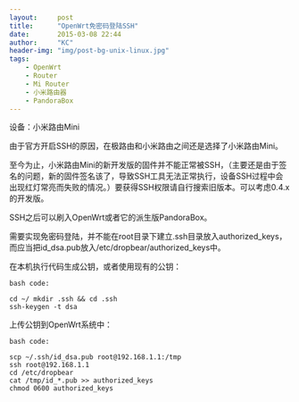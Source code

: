 ```yaml
---
layout:     post
title:      "OpenWrt免密码登陆SSH"
date:       2015-03-08 22:44
author:     "KC"
header-img: "img/post-bg-unix-linux.jpg"
tags:
    - OpenWrt
    - Router
    - Mi Router
    - 小米路由器
    - PandoraBox
---
```


设备：小米路由Mini

由于官方开启SSH的原因，在极路由和小米路由之间还是选择了小米路由Mini。

至今为止，小米路由Mini的新开发版的固件并不能正常被SSH，（主要还是由于签名的问题，新的固件签名该了，导致SSH工具无法正常执行，设备SSH过程中会出现红灯常亮而失败的情况。）要获得SSH权限请自行搜索旧版本。可以考虑0.4.x的开发版。

SSH之后可以刷入OpenWrt或者它的派生版PandoraBox。

需要实现免密码登陆，并不能在root目录下建立.ssh目录放入authorized_keys，而应当把id_dsa.pub放入/etc/dropbear/authorized_keys中。

在本机执行代码生成公钥，或者使用现有的公钥：

`bash code:`

	cd ~/ mkdir .ssh && cd .ssh
	ssh-keygen -t dsa
	
上传公钥到OpenWrt系统中：

`bash code:`

	scp ~/.ssh/id_dsa.pub root@192.168.1.1:/tmp
	ssh root@192.168.1.1
	cd /etc/dropbear
	cat /tmp/id_*.pub >> authorized_keys
	chmod 0600 authorized_keys